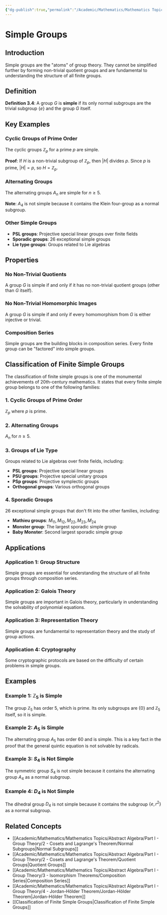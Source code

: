 ```yaml
---
{"dg-publish":true,"permalink":"/Academic/Mathematics/Mathematics Topics/Abstract Algebra/Part I - Group Theory/3 - Isomorphism Theorems/Simple Groups/"}
---
```



# Simple Groups

## Introduction

Simple groups are the "atoms" of group theory. They cannot be simplified further by forming non-trivial quotient groups and are fundamental to understanding the structure of all finite groups.

## Definition

**Definition 3.4**: A group $G$ is **simple** if its only normal subgroups are the trivial subgroup $\{e\}$ and the group $G$ itself.

## Key Examples

### Cyclic Groups of Prime Order
The cyclic groups $\mathbb{Z}_p$ for a prime $p$ are simple.

**Proof**: If $H$ is a non-trivial subgroup of $\mathbb{Z}_p$, then $|H|$ divides $p$. Since $p$ is prime, $|H| = p$, so $H = \mathbb{Z}_p$.

### Alternating Groups
The alternating groups $A_n$ are simple for $n \geq 5$.

**Note**: $A_4$ is not simple because it contains the Klein four-group as a normal subgroup.

### Other Simple Groups
- **PSL groups**: Projective special linear groups over finite fields
- **Sporadic groups**: 26 exceptional simple groups
- **Lie type groups**: Groups related to Lie algebras

## Properties

### No Non-Trivial Quotients
A group $G$ is simple if and only if it has no non-trivial quotient groups (other than $G$ itself).

### No Non-Trivial Homomorphic Images
A group $G$ is simple if and only if every homomorphism from $G$ is either injective or trivial.

### Composition Series
Simple groups are the building blocks in composition series. Every finite group can be "factored" into simple groups.

## Classification of Finite Simple Groups

The classification of finite simple groups is one of the monumental achievements of 20th-century mathematics. It states that every finite simple group belongs to one of the following families:

### 1. Cyclic Groups of Prime Order
$\mathbb{Z}_p$ where $p$ is prime.

### 2. Alternating Groups
$A_n$ for $n \geq 5$.

### 3. Groups of Lie Type
Groups related to Lie algebras over finite fields, including:
- **PSL groups**: Projective special linear groups
- **PSU groups**: Projective special unitary groups
- **PSp groups**: Projective symplectic groups
- **Orthogonal groups**: Various orthogonal groups

### 4. Sporadic Groups
26 exceptional simple groups that don't fit into the other families, including:
- **Mathieu groups**: $M_{11}, M_{12}, M_{22}, M_{23}, M_{24}$
- **Monster group**: The largest sporadic simple group
- **Baby Monster**: Second largest sporadic simple group

## Applications

### Application 1: Group Structure
Simple groups are essential for understanding the structure of all finite groups through composition series.

### Application 2: Galois Theory
Simple groups are important in Galois theory, particularly in understanding the solvability of polynomial equations.

### Application 3: Representation Theory
Simple groups are fundamental to representation theory and the study of group actions.

### Application 4: Cryptography
Some cryptographic protocols are based on the difficulty of certain problems in simple groups.

## Examples

### Example 1: $\mathbb{Z}_5$ is Simple
The group $\mathbb{Z}_5$ has order 5, which is prime. Its only subgroups are $\{0\}$ and $\mathbb{Z}_5$ itself, so it is simple.

### Example 2: $A_5$ is Simple
The alternating group $A_5$ has order 60 and is simple. This is a key fact in the proof that the general quintic equation is not solvable by radicals.

### Example 3: $S_4$ is Not Simple
The symmetric group $S_4$ is not simple because it contains the alternating group $A_4$ as a normal subgroup.

### Example 4: $D_4$ is Not Simple
The dihedral group $D_4$ is not simple because it contains the subgroup $\{e, r^2\}$ as a normal subgroup.

## Related Concepts

- [[Academic/Mathematics/Mathematics Topics/Abstract Algebra/Part I - Group Theory/2 - Cosets and Lagrange's Theorem/Normal Subgroups\|Normal Subgroups]]
- [[Academic/Mathematics/Mathematics Topics/Abstract Algebra/Part I - Group Theory/2 - Cosets and Lagrange's Theorem/Quotient Groups\|Quotient Groups]]
- [[Academic/Mathematics/Mathematics Topics/Abstract Algebra/Part I - Group Theory/3 - Isomorphism Theorems/Composition Series\|Composition Series]]
- [[Academic/Mathematics/Mathematics Topics/Abstract Algebra/Part I - Group Theory/4 - Jordan-Hölder Theorem/Jordan-Hölder Theorem\|Jordan-Hölder Theorem]]
- [[Classification of Finite Simple Groups\|Classification of Finite Simple Groups]] 